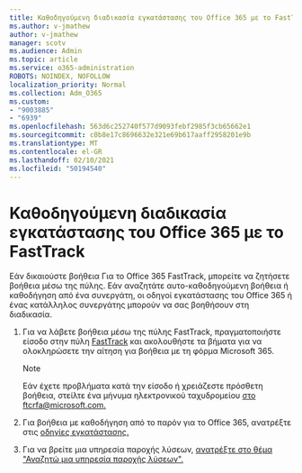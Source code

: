 ```yaml
---
title: Καθοδηγούμενη διαδικασία εγκατάστασης του Office 365 με το FastTrack
ms.author: v-jmathew
author: v-jmathew
manager: scotv
ms.audience: Admin
ms.topic: article
ms.service: o365-administration
ROBOTS: NOINDEX, NOFOLLOW
localization_priority: Normal
ms.collection: Adm_O365
ms.custom:
- "9003885"
- "6939"
ms.openlocfilehash: 563d6c252740f577d9093febf2985f3cb65662e1
ms.sourcegitcommit: c0b8e17c8696632e321e69b617aaff2958201e9b
ms.translationtype: MT
ms.contentlocale: el-GR
ms.lasthandoff: 02/10/2021
ms.locfileid: "50194540"
---
```

# <a name="guided-office-365-setup-process-with-fasttrack"></a>Καθοδηγούμενη διαδικασία εγκατάστασης του Office 365 με το FastTrack

Εάν δικαιούστε βοήθεια Για το Office 365 FastTrack, μπορείτε να ζητήσετε βοήθεια μέσω της πύλης. Εάν αναζητάτε αυτο-καθοδηγούμενη βοήθεια ή καθοδήγηση από ένα συνεργάτη, οι οδηγοί εγκατάστασης του Office 365 ή ένας κατάλληλος συνεργάτης μπορούν να σας βοηθήσουν στη διαδικασία.

1. Για να λάβετε βοήθεια μέσω της πύλης FastTrack, πραγματοποιήστε είσοδο στην πύλη [FastTrack](https://go.microsoft.com/fwlink/?linkid=2125443) και ακολουθήστε τα βήματα για να ολοκληρώσετε την αίτηση για βοήθεια με τη φόρμα Microsoft 365.

    > [!NOTE]
    > Εάν έχετε προβλήματα κατά την είσοδο ή χρειάζεστε πρόσθετη βοήθεια, στείλτε ένα μήνυμα ηλεκτρονικού ταχυδρομείου [στο ftcrfa@microsoft.com.](mailto:ftcrfa@microsoft.com)

2. Για βοήθεια με καθοδήγηση από το παρόν για το Office 365, ανατρέξτε στις [οδηγίες εγκατάστασης.](https://go.microsoft.com/fwlink/?linkid=2125827)
3. Για να βρείτε μια υπηρεσία παροχής λύσεων, [ανατρέξτε στο θέμα "Αναζητώ μια υπηρεσία παροχής λύσεων".](https://go.microsoft.com/fwlink/?linkid=2125918)

